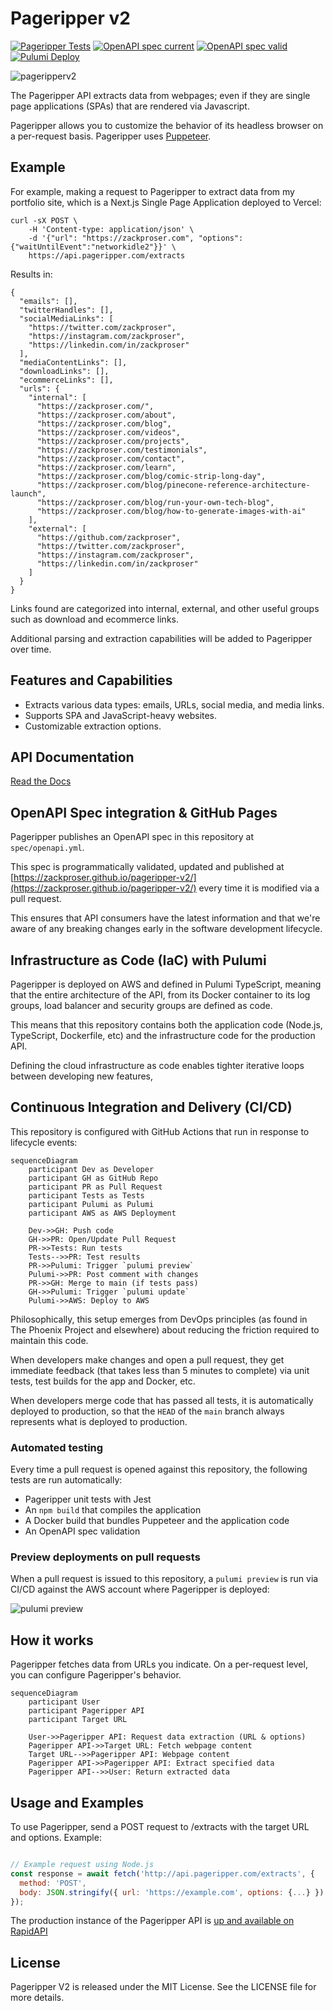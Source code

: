 # Pageripper v2 

[![Pageripper Tests](https://github.com/zackproser/pageripper-v2/actions/workflows/build-and-test.yml/badge.svg)](https://github.com/zackproser/pageripper-v2/actions/workflows/build-and-test.yml)
[![OpenAPI spec current](https://github.com/zackproser/pageripper-v2/actions/workflows/openapi.yml/badge.svg)](https://github.com/zackproser/pageripper-v2/actions/workflows/openapi.yml)
[![OpenAPI spec valid](https://github.com/zackproser/pageripper-v2/actions/workflows/validate-openapi.yml/badge.svg)](https://github.com/zackproser/pageripper-v2/actions/workflows/validate-openapi.yml)
[![Pulumi Deploy](https://github.com/zackproser/pageripper-v2/actions/workflows/pulumi-deploy.yml/badge.svg)](https://github.com/zackproser/pageripper-v2/actions/workflows/pulumi-deploy.yml)

![pageripperv2](./img/pageripper-v2.png)

The Pageripper API extracts data from webpages; even if they are single page applications (SPAs) that are rendered via Javascript.

Pageripper allows you to customize the behavior of its headless browser on a per-request basis. Pageripper uses [Puppeteer](https://github.com/puppeteer/puppeteer).

## Example

For example, making a request to Pageripper to extract data from my portfolio site, which is a Next.js Single Page Application deployed to Vercel: 

```
curl -sX POST \
    -H 'Content-type: application/json' \
    -d '{"url": "https://zackproser.com", "options": {"waitUntilEvent":"networkidle2"}}' \
    https://api.pageripper.com/extracts

```

Results in: 

```
{
  "emails": [],
  "twitterHandles": [],
  "socialMediaLinks": [
    "https://twitter.com/zackproser",
    "https://instagram.com/zackproser",
    "https://linkedin.com/in/zackproser"
  ],
  "mediaContentLinks": [],
  "downloadLinks": [],
  "ecommerceLinks": [],
  "urls": {
    "internal": [
      "https://zackproser.com/",
      "https://zackproser.com/about",
      "https://zackproser.com/blog",
      "https://zackproser.com/videos",
      "https://zackproser.com/projects",
      "https://zackproser.com/testimonials",
      "https://zackproser.com/contact",
      "https://zackproser.com/learn",
      "https://zackproser.com/blog/comic-strip-long-day",
      "https://zackproser.com/blog/pinecone-reference-architecture-launch",
      "https://zackproser.com/blog/run-your-own-tech-blog",
      "https://zackproser.com/blog/how-to-generate-images-with-ai"
    ],
    "external": [
      "https://github.com/zackproser",
      "https://twitter.com/zackproser",
      "https://instagram.com/zackproser",
      "https://linkedin.com/in/zackproser"
    ]
  }
}

```

Links found are categorized into internal, external, and other useful groups such as download and ecommerce links.

Additional parsing and extraction capabilities will be added to Pageripper over time.

## Features and Capabilities

* Extracts various data types: emails, URLs, social media, and media links.
* Supports SPA and JavaScript-heavy websites.
* Customizable extraction options.

## API Documentation 

[Read the Docs](https://zackproser.github.io/pageripper-v2/)

## OpenAPI Spec integration & GitHub Pages

Pageripper publishes an OpenAPI spec in this repository at `spec/openapi.yml`. 

This spec is programmatically validated, updated and published at [https://zackproser.github.io/pageripper-v2/](https://zackproser.github.io/pageripper-v2/)
every time it is modified via a pull request.

This ensures that API consumers have the latest information and that we're aware of any breaking changes early in the software development lifecycle.

## Infrastructure as Code (IaC) with Pulumi 

Pageripper is deployed on AWS and defined in Pulumi TypeScript, meaning that the entire architecture of the API, from its Docker container to its log groups, 
load balancer and security groups are defined as code. 

This means that this repository contains both the application code (Node.js, TypeScript, Dockerfile, etc) and the infrastructure code for the production API. 

Defining the cloud infrastructure as code enables tighter iterative loops between developing new features, 

## Continuous Integration and Delivery (CI/CD)

This repository is configured with GitHub Actions that run in response to lifecycle events: 

```mermaid
sequenceDiagram
    participant Dev as Developer
    participant GH as GitHub Repo
    participant PR as Pull Request
    participant Tests as Tests
    participant Pulumi as Pulumi
    participant AWS as AWS Deployment

    Dev->>GH: Push code
    GH->>PR: Open/Update Pull Request
    PR->>Tests: Run tests
    Tests-->>PR: Test results
    PR->>Pulumi: Trigger `pulumi preview`
    Pulumi->>PR: Post comment with changes
    PR->>GH: Merge to main (if tests pass)
    GH->>Pulumi: Trigger `pulumi update`
    Pulumi->>AWS: Deploy to AWS
```

Philosophically, this setup emerges from DevOps principles (as found in The Phoenix Project and elsewhere) about reducing the friction required to 
maintain this code. 

When developers make changes and open a pull request, they get immediate feedback (that takes less than 5 minutes to complete) via unit tests, test builds for the app and Docker, etc.

When developers merge code that has passed all tests, it is automatically deployed to production, so that the `HEAD` of the `main` branch always represents what is deployed to production.

### Automated testing 

Every time a pull request is opened against this repository, the following tests are run automatically: 

* Pageripper unit tests with Jest 
* An `npm build` that compiles the application
* A Docker build that bundles Puppeteer and the application code 
* An OpenAPI spec validation

### Preview deployments on pull requests

When a pull request is issued to this repository, a `pulumi preview` is run via CI/CD against the AWS account where Pageripper is deployed: 

![pulumi preview](./img/pulumi-preview.png)

## How it works 

Pageripper fetches data from URLs you indicate. On a per-request level, you can configure Pageripper's behavior. 

```mermaid
sequenceDiagram
    participant User
    participant Pageripper API
    participant Target URL

    User->>Pageripper API: Request data extraction (URL & options)
    Pageripper API->>Target URL: Fetch webpage content
    Target URL-->>Pageripper API: Webpage content
    Pageripper API->>Pageripper API: Extract specified data
    Pageripper API-->>User: Return extracted data
```


## Usage and Examples

To use Pageripper,  send a POST request to /extracts with the target URL and options. Example:

```javascript

// Example request using Node.js
const response = await fetch('http://api.pageripper.com/extracts', {
  method: 'POST',
  body: JSON.stringify({ url: 'https://example.com', options: {...} })
});
```

The production instance of the Pageripper API is [up and available on RapidAPI](https://rapidapi.com/zackproser/api/pageripper)

## License

Pageripper V2 is released under the MIT License. See the LICENSE file for more details.
